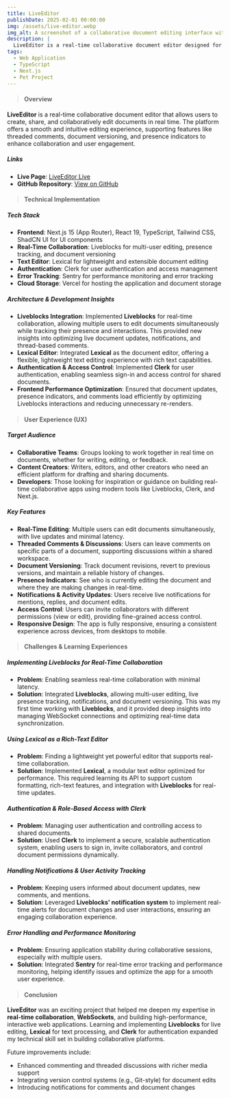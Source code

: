 ```yaml
---
title: LiveEditor
publishDate: 2025-02-01 00:00:00
img: /assets/live-editor.webp
img_alt: A screenshot of a collaborative document editing interface with real-time updates and presence indicators.
description: |
  LiveEditor is a real-time collaborative document editor designed for seamless creation, sharing, and collaboration. The platform enables users to edit documents simultaneously, with support for comments, versioning, and notifications.
tags:
  - Web Application
  - TypeScript
  - Next.js
  - Pet Project
---
```


> #### Overview

**LiveEditor** is a real-time collaborative document editor that allows users to create, share, and collaboratively edit documents in real time. The platform offers a smooth and intuitive editing experience, supporting features like threaded comments, document versioning, and presence indicators to enhance collaboration and user engagement.

##### Links

- **Live Page**: [LiveEditor Live](https://live-editor-six.vercel.app)
- **GitHub Repository**: [View on GitHub](https://github.com/DmytroLysachenko/live-editor)

> #### Technical Implementation

##### Tech Stack

- **Frontend**: Next.js 15 (App Router), React 19, TypeScript, Tailwind CSS, ShadCN UI for UI components
- **Real-Time Collaboration**: Liveblocks for multi-user editing, presence tracking, and document versioning
- **Text Editor**: Lexical for lightweight and extensible document editing
- **Authentication**: Clerk for user authentication and access management
- **Error Tracking**: Sentry for performance monitoring and error tracking
- **Cloud Storage**: Vercel for hosting the application and document storage

##### Architecture & Development Insights

- **Liveblocks Integration**: Implemented **Liveblocks** for real-time collaboration, allowing multiple users to edit documents simultaneously while tracking their presence and interactions. This provided new insights into optimizing live document updates, notifications, and thread-based comments.
- **Lexical Editor**: Integrated **Lexical** as the document editor, offering a flexible, lightweight text editing experience with rich text capabilities.
- **Authentication & Access Control**: Implemented **Clerk** for user authentication, enabling seamless sign-in and access control for shared documents.
- **Frontend Performance Optimization**: Ensured that document updates, presence indicators, and comments load efficiently by optimizing Liveblocks interactions and reducing unnecessary re-renders.

> #### User Experience (UX)

##### Target Audience

- **Collaborative Teams**: Groups looking to work together in real time on documents, whether for writing, editing, or feedback.
- **Content Creators**: Writers, editors, and other creators who need an efficient platform for drafting and sharing documents.
- **Developers**: Those looking for inspiration or guidance on building real-time collaborative apps using modern tools like Liveblocks, Clerk, and Next.js.

##### Key Features

- **Real-Time Editing**: Multiple users can edit documents simultaneously, with live updates and minimal latency.
- **Threaded Comments & Discussions**: Users can leave comments on specific parts of a document, supporting discussions within a shared workspace.
- **Document Versioning**: Track document revisions, revert to previous versions, and maintain a reliable history of changes.
- **Presence Indicators**: See who is currently editing the document and where they are making changes in real-time.
- **Notifications & Activity Updates**: Users receive live notifications for mentions, replies, and document edits.
- **Access Control**: Users can invite collaborators with different permissions (view or edit), providing fine-grained access control.
- **Responsive Design**: The app is fully responsive, ensuring a consistent experience across devices, from desktops to mobile.

> #### Challenges & Learning Experiences

##### Implementing Liveblocks for Real-Time Collaboration

- **Problem**: Enabling seamless real-time collaboration with minimal latency.
- **Solution**: Integrated **Liveblocks**, allowing multi-user editing, live presence tracking, notifications, and document versioning. This was my first time working with **Liveblocks**, and it provided deep insights into managing WebSocket connections and optimizing real-time data synchronization.

##### Using Lexical as a Rich-Text Editor

- **Problem**: Finding a lightweight yet powerful editor that supports real-time collaboration.
- **Solution**: Implemented **Lexical**, a modular text editor optimized for performance. This required learning its API to support custom formatting, rich-text features, and integration with **Liveblocks** for real-time updates.

##### Authentication & Role-Based Access with Clerk

- **Problem**: Managing user authentication and controlling access to shared documents.
- **Solution**: Used **Clerk** to implement a secure, scalable authentication system, enabling users to sign in, invite collaborators, and control document permissions dynamically.

##### Handling Notifications & User Activity Tracking

- **Problem**: Keeping users informed about document updates, new comments, and mentions.
- **Solution**: Leveraged **Liveblocks’ notification system** to implement real-time alerts for document changes and user interactions, ensuring an engaging collaboration experience.

##### Error Handling and Performance Monitoring

- **Problem**: Ensuring application stability during collaborative sessions, especially with multiple users.
- **Solution**: Integrated **Sentry** for real-time error tracking and performance monitoring, helping identify issues and optimize the app for a smooth user experience.

> #### Conclusion

**LiveEditor** was an exciting project that helped me deepen my expertise in **real-time collaboration**, **WebSockets**, and building high-performance, interactive web applications. Learning and implementing **Liveblocks** for live editing, **Lexical** for text processing, and **Clerk** for authentication expanded my technical skill set in building collaborative platforms.

Future improvements include:

- Enhanced commenting and threaded discussions with richer media support
- Integrating version control systems (e.g., Git-style) for document edits
- Introducing notifications for comments and document changes
